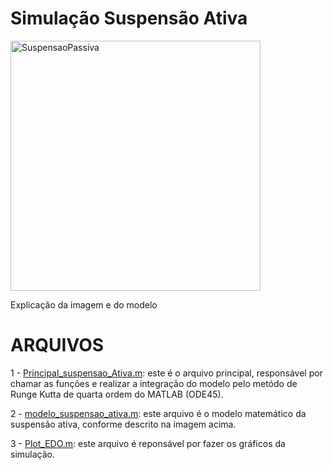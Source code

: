 #  **Simulação Suspensão Ativa**

<div align="left">
  <img src="https://github.com/reginaldocardoso/MatlabCourseAnIntroduction/blob/main/SUSPENSAO_ATIVA/Figure/suspensao01.PNG" alt="SuspensaoPassiva" width="400"/>
</div>

Explicação da imagem e do modelo

# **ARQUIVOS**

1 - [Principal_suspensao_Ativa.m](https://github.com/reginaldocardoso/MatlabCourseAnIntroduction/blob/master/SUSPENSAO_ATIVA/Principal_suspensao_Ativa.m): este é o arquivo principal, responsável por chamar as funções e realizar a integração do modelo pelo metódo de Runge Kutta de quarta ordem do MATLAB (ODE45).

2 - [modelo_suspensao_ativa.m](https://github.com/reginaldocardoso/MatlabCourseAnIntroduction/blob/master/SUSPENSAO_ATIVA/modelo_suspensao_ativa.m): este arquivo é o modelo matemático da suspensão ativa, conforme descrito na imagem acima.

3 - [Plot_EDO.m](https://github.com/reginaldocardoso/MatlabCourseAnIntroduction/blob/master/SUSPENSAO_ATIVA/Plot_EDO.m): este arquivo é reponsável por fazer os gráficos da simulação.